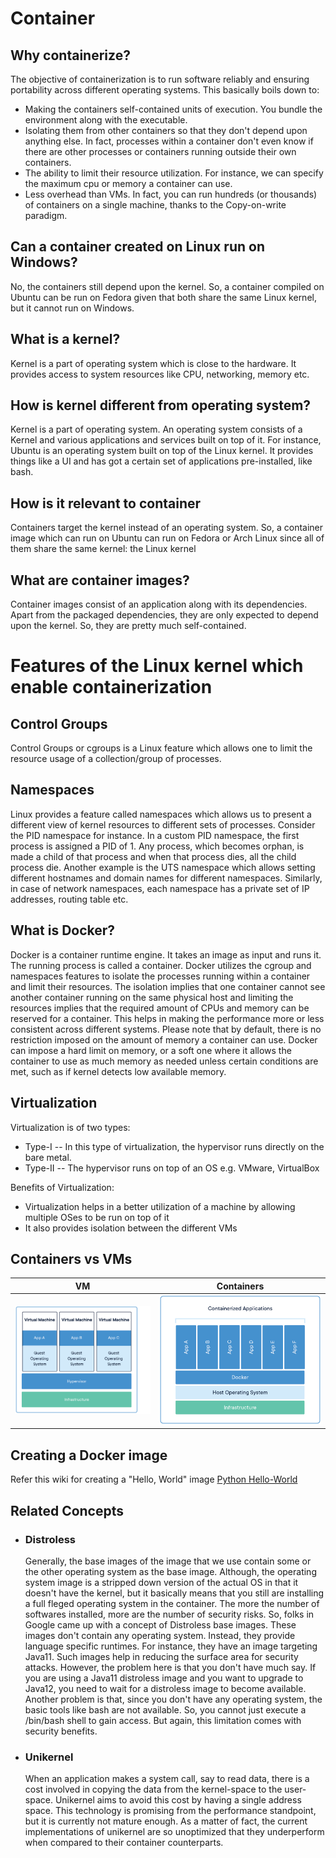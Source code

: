 # Container

## Why containerize?

The objective of containerization is to run software reliably and ensuring portability across different operating systems. This basically boils down to:
 * Making the containers self-contained units of execution. You bundle the environment along with the executable.
 * Isolating them from other containers so that they don't depend upon anything else. In fact, processes within a container don't even know if there are other processes or containers running outside their own containers.
 * The ability to limit their resource utilization. For instance, we can specify the maximum cpu or memory a container can use. 
 * Less overhead than VMs. In fact, you can run hundreds (or thousands) of containers on a single machine, thanks to the Copy-on-write paradigm.

## Can a container created on Linux run on Windows?

No, the containers still depend upon the kernel. So, a container compiled on Ubuntu can be run on Fedora given that both share the same Linux kernel, but it cannot run on Windows.

## What is a kernel?

Kernel is a part of operating system which is close to the hardware. It provides access to system resources like CPU, networking, memory etc.

## How is kernel different from operating system?

Kernel is a part of operating system. An operating system consists of a Kernel and various applications and services built on top of it. For instance, Ubuntu is an operating system built on top of the Linux kernel. It provides things like a UI and has got a certain set of applications pre-installed, like bash.

## How is it relevant to container

Containers target the kernel instead of an operating system. So, a container image which can run on Ubuntu can run on Fedora or Arch Linux since all of them share the same kernel: the Linux kernel

## What are container images?

Container images consist of an application along with its dependencies. Apart from the packaged dependencies, they are only expected to depend upon the kernel. So, they are pretty much self-contained.

# Features of the Linux kernel which enable containerization

## Control Groups

Control Groups or cgroups is a Linux feature which allows one to limit the resource usage of a collection/group of processes.

## Namespaces

Linux provides a feature called namespaces which allows us to present a different view of kernel resources to different sets of processes. Consider the PID namespace for instance. In a custom PID namespace, the first process is assigned a PID of 1. Any process, which becomes orphan, is made a child of that process and when that process dies, all the child process die.
Another example is the UTS namespace which allows setting different hostnames and domain names for different namespaces.
Similarly, in case of network namespaces, each namespace has a private set of IP addresses, routing table etc.

## What is Docker?

Docker is a container runtime engine. It takes an image as input and runs it. The running process is called a container. Docker utilizes the cgroup and namespaces features to isolate the processes running within a container and limit their resources. The isolation implies that one container cannot see another container running on the same physical host and limiting the resources implies that the required amount of CPUs and memory can be reserved for a container. This helps in making the performance more or less consistent across different systems. Please note that by default, there is no restriction imposed on the amount of memory a container can use. Docker can impose a hard limit on memory, or a soft one where it allows the container to use as much memory as needed unless certain conditions are met, such as if kernel detects low available memory.


## Virtualization

Virtualization is of two types:
 * Type-I -- In this type of virtualization, the hypervisor runs directly on the bare metal.
 * Type-II -- The hypervisor runs on top of an OS e.g. VMware, VirtualBox

Benefits of Virtualization:
  * Virtualization helps in a better utilization of a machine by allowing multiple OSes to be run on top of it
  * It also provides isolation between the different VMs

## Containers vs VMs

| VM | Containers |
| --- | --- |
|![VM](https://github.com/kislaykishore/microservices/blob/master/images/vms.png)|![Containers](https://github.com/kislaykishore/microservices/blob/master/images/containers.png)|

## Creating a Docker image

Refer this wiki for creating a "Hello, World" image [Python Hello-World](../examples/hello-world-python/README.md)

## Related Concepts

  * ### Distroless  
    Generally, the base images of the image that we use contain some or the other operating system as the base image. Although, the operating system image is a stripped down version of the actual OS in that it doesn't have the kernel, but it basically means that you still are installing a full fleged operating system in the container. The more the number of softwares installed, more are the number of security risks. So, folks in Google came up with a concept of Distroless base images. These images don't contain any operating system. Instead, they provide language specific runtimes. For instance, they have an image targeting Java11. Such images help in reducing the surface area for security attacks. However, the problem here is that you don't have much say. If you are using a Java11 distroless image and you want to upgrade to Java12, you need to wait for a distroless image to become available. Another problem is that, since you don't have any operating system, the basic tools like bash are not available. So, you cannot just execute a /bin/bash shell to gain access. But again, this limitation comes with security benefits.
  * ### Unikernel
    When an application makes a system call, say to read data, there is a cost involved in copying the data from the kernel-space to the user-space. Unikernel aims to avoid this cost by having a single address space. This technology is promising from the performance standpoint, but it is currently not mature enough. As a matter of fact, the current implementations of unikernel are so unoptimized that they underperform when compared to their container counterparts.
